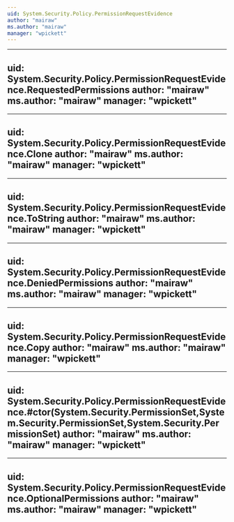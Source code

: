 ```yaml
---
uid: System.Security.Policy.PermissionRequestEvidence
author: "mairaw"
ms.author: "mairaw"
manager: "wpickett"
---
```


---
uid: System.Security.Policy.PermissionRequestEvidence.RequestedPermissions
author: "mairaw"
ms.author: "mairaw"
manager: "wpickett"
---

---
uid: System.Security.Policy.PermissionRequestEvidence.Clone
author: "mairaw"
ms.author: "mairaw"
manager: "wpickett"
---

---
uid: System.Security.Policy.PermissionRequestEvidence.ToString
author: "mairaw"
ms.author: "mairaw"
manager: "wpickett"
---

---
uid: System.Security.Policy.PermissionRequestEvidence.DeniedPermissions
author: "mairaw"
ms.author: "mairaw"
manager: "wpickett"
---

---
uid: System.Security.Policy.PermissionRequestEvidence.Copy
author: "mairaw"
ms.author: "mairaw"
manager: "wpickett"
---

---
uid: System.Security.Policy.PermissionRequestEvidence.#ctor(System.Security.PermissionSet,System.Security.PermissionSet,System.Security.PermissionSet)
author: "mairaw"
ms.author: "mairaw"
manager: "wpickett"
---

---
uid: System.Security.Policy.PermissionRequestEvidence.OptionalPermissions
author: "mairaw"
ms.author: "mairaw"
manager: "wpickett"
---
